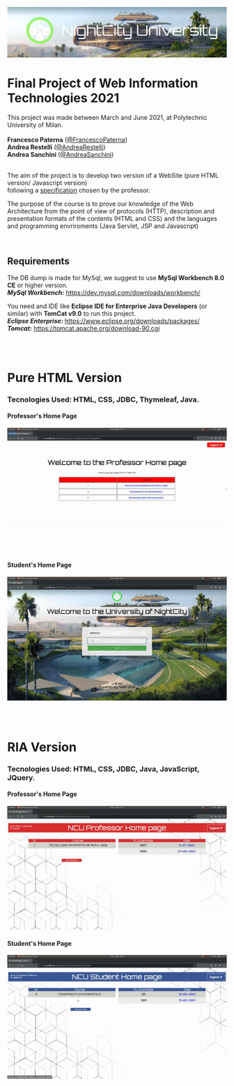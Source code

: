 ![NightCity Universiry Banner](https://github.com/FrancescoPaterna/TIW-2021-Project/blob/master/doc/Final/banner.jpg)

# Final Project of Web Information Technologies 2021 

This project was made between March and June 2021, at Polytechnic University of Milan.<br><br>
 **Francesco Paterna** ([@FrancescoPaterna](https://github.com/FrancescoPaterna)) <br>
 **Andrea Restelli** ([@AndreaRestelli](https://github.com/andrearestelli)) <br>
 **Andrea Sanchini** ([@AndreaSanchini](https://github.com/AndreaSanchini)) <br><br>


The aim of the project is to develop two version of a WebSite (pure HTML version/ Javascript version)<br> following a [specification](https://github.com/FrancescoPaterna/TIW-2021-Project/blob/master/specs/Specifica.pdf) chosen by the professor.

The purpose of the course is to prove our knowledge of the Web Architecture from the point of view of protocols (HTTP), description and presentation formats of the contents (HTML and CSS) and the languages and programming envriroments (Java Servlet, JSP and Javascript)

<br>

 ## Requirements
The DB dump is made for MySql, we suggest to use **MySql Workbench 8.0 CE** or higher version.<br>
***MySql Workbench:*** https://dev.mysql.com/downloads/workbench/

You need and IDE like **Eclipse IDE for Enterprise Java Developers** (or similar) with **TomCat v9.0** to run this project.   
***Eclipse Enterprise:*** https://www.eclipse.org/downloads/packages/ <br>
***Tomcat:*** https://tomcat.apache.org/download-90.cgi

<br><br>

# Pure HTML Version

### Tecnologies Used: HTML, CSS, JDBC, Thymeleaf, Java. 

#### Professor's Home Page
![Pro_RIA](https://github.com/FrancescoPaterna/TIW-2021-Project/blob/master/doc/Final/Professor_PureHTML.gif)

#### Student's Home Page
![Stud_RIA](https://github.com/FrancescoPaterna/TIW-2021-Project/blob/master/doc/Final/Student_PureHTML.gif)


<br><br>

# RIA Version

### Tecnologies Used: HTML, CSS, JDBC, Java, JavaScript, JQuery. 

#### Professor's Home Page
![Pro_RIA](https://github.com/FrancescoPaterna/TIW-2021-Project/blob/master/doc/Final/Professor_RIA.gif)

#### Student's Home Page
![Stud_RIA](https://github.com/FrancescoPaterna/TIW-2021-Project/blob/master/doc/Final/Student_RIA.gif)
